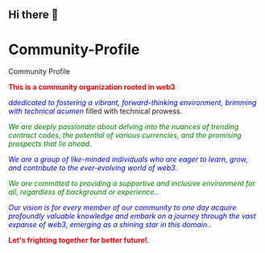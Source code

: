 ## Hi there 👋
# Community-Profile
Community Profile

**<font color='red'>This is a community organization rooted in web3</font>**

*<font color='blue'>ddedicated to fostering a vibrant, forward-thinking environment, brimming with technical acumen</font>* filled with technical prowess.

*<font color='green'> We are deeply passionate about delving into the nuances of trending contract codes, the potential of various currencies, and the promising prospects that lie ahead</font>*.

*<font color='blue'>We are a group of like-minded individuals who are eager to learn, grow, and contribute to the ever-evolving world of web3.</font>*

*<font color='green'> We are committed to providing a supportive and inclusive environment for all, regardless of background or experience.</font>*.

*<font color='blue'>Our vision is for every member of our community to one day acquire profoundly valuable knowledge and embark on a journey through the vast expanse of web3, emerging as a shining star in this domain.</font>*.

**<font color='red'>Let's frighting together for better future!</font>**.
<!--

**Here are some ideas to get you started:**

🙋‍♀️ A short introduction - what is your organization all about?
🌈 Contribution guidelines - how can the community get involved?
👩‍💻 Useful resources - where can the community find your docs? Is there anything else the community should know?
🍿 Fun facts - what does your team eat for breakfast?
🧙 Remember, you can do mighty things with the power of [Markdown](https://docs.github.com/github/writing-on-github/getting-started-with-writing-and-formatting-on-github/basic-writing-and-formatting-syntax)
-->
